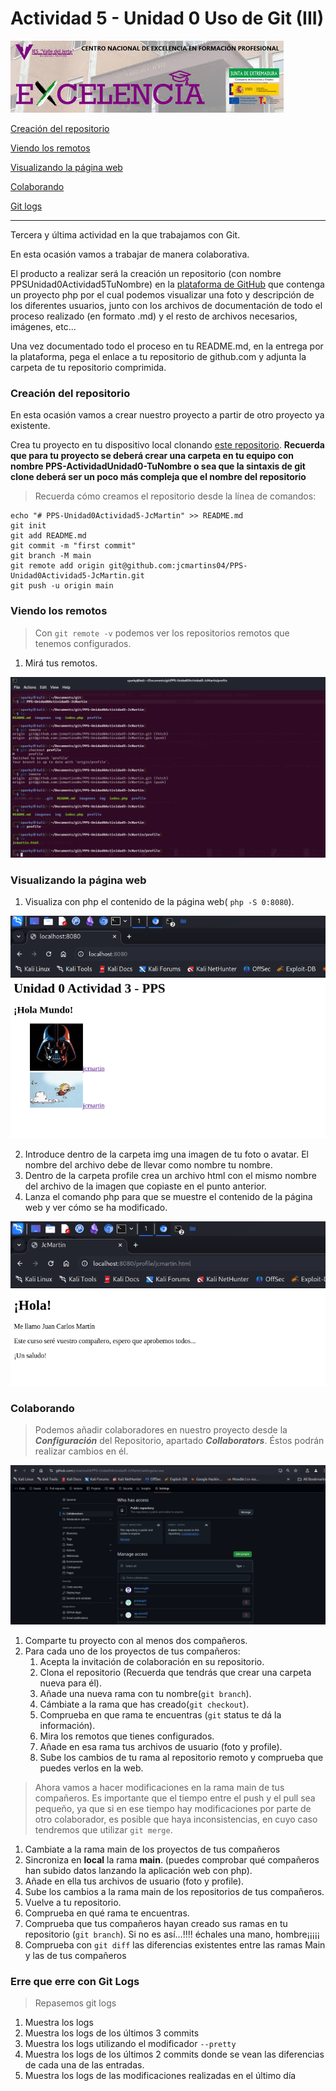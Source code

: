 Actividad 5 - Unidad 0
Uso de Git (III)
===============
![](imagenes/excelencia.jpeg)

[Creación del repositorio](#Creación-del-repositorio)

[Viendo los remotos](#Viendo-los-remotos)

[Visualizando la página web](#Visualizando-la-página-web)

[Colaborando](#Colaborando)

[Git logs](#Erre-que-erre-con-Git-Logs)


---

Tercera y última actividad en la que trabajamos con Git.

En esta ocasión vamos a trabajar de manera colaborativa.

El producto a realizar será la creación un repositorio (con nombre PPSUnidad0Actividad5TuNombre) en la [plataforma de GitHub](https://github.com/)  que contenga un proyecto php por el cual podemos visualizar una foto y descripción de los diferentes usuarios, junto con los archivos de documentación de todo el proceso realizado (en formato .md) y el resto de archivos necesarios, imágenes, etc...

Una vez documentado todo el proceso en tu README.md, en la entrega por la plataforma, pega el enlace a tu repositorio de github.com y adjunta la carpeta de tu repositorio comprimida.

### Creación del repositorio

En esta ocasión vamos a crear nuestro proyecto a partir de otro proyecto ya existente.

Crea tu proyecto en tu dispositivo local clonando [este repositorio](https://github.com/jmmedinac03vjp/PPS-Unidad0Actividad5-JoseMi). __Recuerda que para tu proyecto se deberá crear una carpeta en tu equipo con nombre PPS-ActividadUnidad0-TuNombre o sea que la sintaxis de git clone deberá ser un poco más compleja que el nombre del repositorio__

> Recuerda  cómo creamos el repositorio desde la línea de comandos:
~~~
echo "# PPS-Unidad0Actividad5-JcMartin" >> README.md
git init
git add README.md
git commit -m "first commit"
git branch -M main
git remote add origin git@github.com:jcmartins04/PPS-Unidad0Actividad5-JcMartin.git
git push -u origin main
~~~

### Viendo los remotos

> Con ``git remote -v`` podemos ver los repositorios remotos que tenemos configurados.

1. Mirá tus remotos.

![](imagenes/PPS-remote5.png)

### Visualizando la página web

1. Visualiza con php el contenido de la página web( ``php -S 0:8080``).

![](imagenes/PPS-index.png)

2. Introduce dentro de la carpeta img una imagen de tu foto o avatar. El nombre del archivo debe de llevar como nombre tu nombre. 
3. Dentro de la carpeta profile crea un archivo html con el mismo nombre del archivo de la imagen que copiaste en el punto anterior.
4. Lanza el comando php para que se muestre el contenido de la página web y ver cómo se ha modificado.

![](imagenes/PPS-webjcm.png)


### Colaborando

> Podemos añadir colaboradores en nuestro proyecto desde la ___Configuración___ del Repositorio, apartado ___Collaborators___. Éstos podrán realizar cambios en él. 

![Aquí se muestra la configuración de colaboradores](imagenes/colaboradores.png)

1. Comparte tu proyecto con al menos dos compañeros.
1. Para cada uno de los proyectos  de tus compañeros:
	1. Acepta la invitación de colaboración en su repositorio.
	1. Clona el repositorio (Recuerda que tendrás que crear una carpeta nueva para él).
	1. Añade una nueva rama con tu nombre(``git branch``).
	1. Cámbiate a la rama que has creado(``git checkout``).
	1. Comprueba en que rama te encuentras (``git`` status te dá la información).
	1. Mira los remotos que tienes configurados.
	1. Añade en esa rama tus archivos de usuario (foto y profile).
	1. Sube los cambios de tu rama al repositorio remoto y comprueba que puedes verlos en la web.

> Ahora vamos a hacer modificaciones en la rama main de tus compañeros. Es importante que el tiempo entre el push y el pull sea pequeño, ya que si en ese tiempo hay modificaciones por parte de otro colaborador, es posible que haya inconsistencias, en cuyo caso tendremos que utilizar ``git merge``.

1. Cambiate a la rama main de los proyectos de tus compañeros
1. Sincroniza en __local__ la rama __main__. (puedes comprobar qué compañeros han subido datos lanzando la aplicación web con php).
1. Añade en ella tus archivos de usuario (foto y profile).
1. Sube los cambios a la rama main de los repositorios de tus compañeros.
1. Vuelve a tu repositorio.
1. Comprueba en qué rama te encuentras.
1. Comprueba que tus compañeros hayan creado sus ramas en tu repositorio (``git branch``). Si no es así...!!!! échales una mano, hombre¡¡¡¡¡
1. Comprueba con ``git diff`` las diferencias existentes entre las ramas Main y las de tus compañeros

### Erre que erre con Git Logs

>Repasemos git logs

1. Muestra los logs
2. Muestra los logs de los últimos 3 commits
1. Muestra los logs utilizando el modificador ``--pretty``
1. Muestra los logs de los últimos 2 commits donde se vean las diferencias de cada una de las entradas.
1. Muestra los logs de las modificaciones realizadas en el último día


